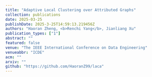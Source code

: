 ```yaml
---
title: "Adaptive Local Clustering over Attributed Graphs"
collection: publications
date: 2025-03-25
publishDate: 2025-3-25T14:59:13.219456Z
authors: "Haoran Zheng, <b>Renchi Yang</b>, Jianliang Xu"
publication_types: ["1"]
abstract: ""
featured: false
venue: "The IEEE International Conference on Data Engineering"
venueabbr: "ICDE"
acm: ""
arxiv: ""
github: "https://github.com/HaoranZ99/laca"
---
```


